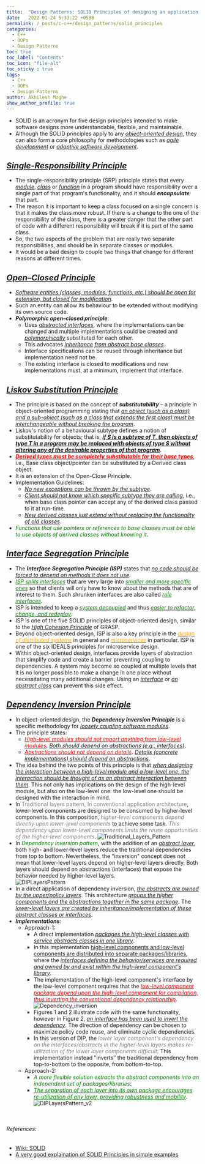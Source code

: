 ```yaml
---
title:  "Design Patterns: SOLID Principles of designing an application or module "
date:   2022-01-24 5:33:22 +0530
permalink: /_posts/c-c++/design_patterns/solid_principles
categories:
  - C++
  - OOPs
  - Design Patterns
toc: true
toc_label: "Contents"
toc_icon: "file-alt"
toc_sticky : true
tags:
  - C++
  - OOPs
  - Design Patterns
author: Akhilesh Moghe
show_author_profile: true
---
```


<style>
r { color: Red }
o { color: Orange }
g { color: Green }
y { color: yellow}
gr { color: grey}
</style>

- SOLID is an acronym for five design principles intended to make software designs more understandable, flexible, and maintainable.
- Although the SOLID principles apply to any *<u>object-oriented design</u>*, they can also form a core philosophy for methodologies such as *<u>agile development</u>* or *<u>adaptive software development</u>*.

## [*<u>Single-Responsibility Principle</u>*](https://en.wikipedia.org/wiki/Single-responsibility_principle)
- The single-responsibility principle (SRP) principle states that every *<u>module</u>*, *<u>class</u>* or *<u>function</u>* in a program should have responsibility over a single part of that program's functionality, and it should __*encapsulate*__ that part.
- The reason it is important to keep a class focused on a single concern is that it makes the class more robust. If there is a change to the one of the responsibility of the class, there is a greater danger that the other part of code with a different responsibility will break if it is part of the same class.
- So, the two aspects of the problem that are really two separate responsibilities, and should be in separate classes or modules.
- It would be a bad design to couple two things that change for different reasons at different times.

## [*<u>Open–Closed Principle</u>*](https://en.wikipedia.org/wiki/Open%E2%80%93closed_principle)
- *<u>Software entities (classes, modules, functions, etc.) should be open for extension, but closed for modification</u>*.
- Such an entity can allow its behaviour to be extended without modifying its own source code.
- __*Polymorphic open–closed principle*__:
  - Uses *<u>abstracted interfaces</u>*, where the implementations can be changed and multiple implementations could be created and *<u>polymorphically</u>* substituted for each other.
  - This advocates [*<u>inheritance</u>*](/_posts/c-c++/oops/inheritance) *<u>from abstract base classes</u>*.
  - Interface specifications can be reused through inheritance but implementation need not be.
  - The existing interface is closed to modifications and new implementations must, at a minimum, implement that interface.

## [*<u>Liskov Substitution Principle</u>*](https://www.youtube.com/watch?v=gnKx1RW_2Rk&ab_channel=kudvenkat)
- The principle is based on the concept of __*substitutability*__ – a principle in object-oriented programming stating that *<u>an object (such as a class) and a sub-object (such as a class that extends the first class) must be interchangeable without breaking the program</u>*.
- Liskov's notion of a behavioural subtype defines a notion of substitutability for objects; that is, __*<u>if S is a subtype of T, then objects of type T in a program may be replaced with objects of type S without altering any of the desirable properties of that program</u>*__.
- __*<u><r>Derived types must be completely substitutable for their base types</r></u>*__, i.e., Base class object/pointer can be substituted by a Derived class object.
- It is an extension of the Open-Close Principle.
- Implementation Guidelines:
  - *<u>No new exceptions can be thrown by the subtype</u>*.
  - *<u>Client should not know which specific subtype they are calling</u>*, i.e., when base class pointer can accept any of the derived class passed to it at run-time.
  - *<u>New derived classes just extend without replacing the functionality of old classes</u>*.
- *<g>Functions that use pointers or references to base classes must be able to use objects of derived classes without knowing it</g>*.

## [*<u>Interface Segregation Principle</u>*](https://en.wikipedia.org/wiki/Interface_segregation_principle)
- The __*Interface Segregation Principle (ISP)*__ states that *<u>no code should be forced to depend on methods it does not use</u>*.
- *<u><g>ISP splits interfaces</g></u>* that are very large into *<u><g>smaller and more specific ones</g></u>* so that clients will only have to know about the methods that are of interest to them. Such shrunken interfaces are also called *<u><g>role interfaces</g></u>*.
- ISP is intended to keep a *<u><g>system decoupled</g></u>* and thus *<u><g>easier to refactor, change, and redeploy</g></u>*.
- ISP is one of the five SOLID principles of object-oriented design, similar to the [*<u>High Cohesion Principle</u>*](/_posts/c-c++/design_patterns/grasp_pattern#high-cohesion) of GRASP.
- Beyond object-oriented design, ISP is also a key principle in the *<u><o>design of distributed systems</o></u>* in general and *<u><o>microservices</o></u>* in particular. ISP is one of the six IDEALS principles for microservice design.
- Within object-oriented design, interfaces provide layers of abstraction that simplify code and create a barrier preventing coupling to dependencies. A system may become so coupled at multiple levels that it is no longer possible to make a change in one place without necessitating many additional changes. Using an *<u>interface</u>* or *<u>an abstract class</u>* can prevent this side effect.

## [*<u>Dependency Inversion Principle</u>*](https://en.wikipedia.org/wiki/Dependency_inversion_principle)
- In object-oriented design, the __*Dependency Inversion Principle*__ is a specific methodology for *<u>loosely coupling software modules</u>*.
- The principle states:
  - *<u><r>High-level modules should not import anything from low-level modules</r></u>*. *<u>Both should depend on abstractions (e.g., interfaces)</u>*.
  - *<u><r>Abstractions should not depend on details</r></u>*. *<u>Details (concrete implementations) should depend on abstractions</u>*.
- The idea behind the two points of this principle is that *<u>when designing the interaction between a high-level module and a low-level one, the interaction should be thought of as an abstract interaction between them</u>*. This not only has implications on the design of the high-level module, but also on the low-level one: the low-level one should be designed with the interaction in mind.
- In <gr>Traditional layers pattern, In conventional application architecture</gr>, lower-level components are designed to be consumed by higher-level components. In this composition, *<gr>higher-level components depend directly upon lower-level components</gr>* to achieve some task. *<gr>This dependency upon lower-level components limits the reuse opportunities of the higher-level components</gr>*.
  ![Traditional_Layers_Pattern](/assets/images/design_patterns/solid_pattern/Traditional_Layers_Pattern.png)
- In *<g>Dependency inversion pattern</g>*, with the addition of an *<u>abstract layer</u>*, both high- and lower-level layers reduce the traditional dependencies from top to bottom. Nevertheless, the "inversion" concept does not mean that lower-level layers depend on higher-level layers directly. Both layers should depend on abstractions (interfaces) that expose the behavior needed by higher-level layers.\
  ![DIPLayersPattern](/assets/images/design_patterns/solid_pattern/DIPLayersPattern.png)
- In a direct application of dependency inversion, *<u>the abstracts are owned by the upper/policy layers</u>*. This architecture *<u>groups the higher components and the abstractions together in the same package</u>*. The *<u>lower-level layers are created by inheritance/implementation of these abstract classes or interfaces</u>*.
- __*Implementations*__:
  - Approach-1:
    - A direct implementation *<u>packages the high-level classes with service abstracts classes in one library</u>*.
    - In this implementation <u>high-level components and low-level components are distributed into separate packages/libraries</u>, where the *<u>interfaces defining the behavior/services are required and owned by and exist within the high-level component's library</u>*.
    - The implementation of the high-level component's interface by the low-level component requires that the *<u><r>low-level component package depend upon the high-level component for compilation, thus inverting the conventional dependency relationship</r></u>*.
    ![Dependency_inversion](/assets/images/design_patterns/solid_pattern/Dependency_inversion.png)
    - Figures 1 and 2 illustrate code with the same functionality, however in Figure 2, *<u>an interface has been used to invert the dependency</u>*. The direction of dependency can be chosen to maximize policy code reuse, and eliminate cyclic dependencies.
    - In this version of DIP, the *<gr>lower layer component's dependency on the interfaces/abstracts in the higher-level layers makes re-utilization of the lower layer components difficult</gr>*. This implementation instead ″inverts″ the traditional dependency from top-to-bottom to the opposite, from bottom-to-top.
  - Approach-2:
    - *<g>A more flexible solution extracts the abstract components into an independent set of packages/libraries</g>*:
    - *<g><u>The separation of each layer into its own package encourages re-utilization of any layer, providing robustness and mobility</u></g>*.\
    ![DIPLayersPattern_v2](/assets/images/design_patterns/solid_pattern/DIPLayersPattern_v2.png)

&nbsp;
###### References:
- [Wiki: SOLID](https://en.wikipedia.org/wiki/SOLID)
- [A very good explaination of SOLID Principles in simple examples](https://www.freecodecamp.org/news/solid-principles-explained-in-plain-english/)


